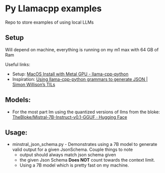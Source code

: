 # Py Llamacpp examples 
Repo to store examples of using local LLMs 

## Setup
Will depend on machine, everything is running on my m1 max with 64 GB of Ram

Useful links: 
- Setup: [MacOS Install with Metal GPU - llama-cpp-python](https://llama-cpp-python.readthedocs.io/en/latest/install/macos/)
- Inspiration: [Using llama-cpp-python grammars to generate JSON | Simon Willison’s TILs](https://til.simonwillison.net/llms/llama-cpp-python-grammars)

## Models:
- For the most part Im using the quantized versions of llms from the bloke: [TheBloke/Mistral-7B-Instruct-v0.1-GGUF · Hugging Face](https://huggingface.co/TheBloke/Mistral-7B-Instruct-v0.1-GGUF)


## Usage:

- minstral_json_schema.py - Demonstrates using a 7B model to generate valid output for a given JsonSchema. Couple things to note
    - output should always match json schema given
    - the given Json Schema **Does NOT** count towards the context limit.
    - Using a 7B model which is pretty fast on my machine.
